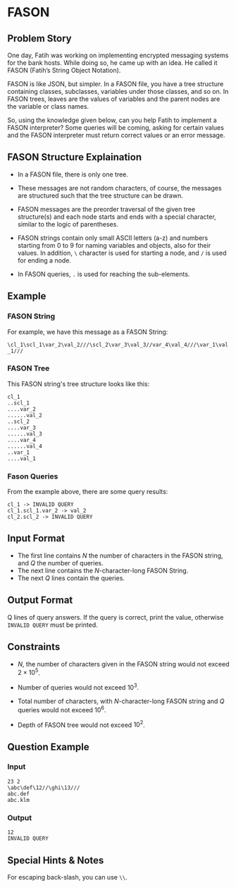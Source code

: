# FASON

## Problem Story

One day, Fatih was working on implementing encrypted messaging systems for the bank hosts. While doing so, he came up with an idea. He called it FASON (Fatih’s String Object Notation).

FASON is like JSON, but simpler. In a FASON file, you have a tree structure containing classes, subclasses, variables under those classes, and so on. In FASON trees, leaves are the values of variables and the parent nodes are the variable or class names.

So, using the knowledge given below, can you help Fatih to implement a FASON interpreter? Some queries will be coming, asking for certain values and the FASON interpreter must return correct values or an error message.


## FASON Structure Explaination

* In a FASON file, there is only one tree.

* These messages are not random characters, of course, the messages are structured such that the tree structure can be drawn.

* FASON messages are the preorder traversal of the given tree structure(s) and each node starts and ends with a special character, similar to the logic of parentheses.

* FASON strings contain only small ASCII letters (a-z) and numbers starting from 0 to 9 for naming variables and objects, also for their values. In addition, ``\`` character is used for starting a node, and ``/`` is used for ending a node. 

* In FASON queries, ``.`` is used for reaching the sub-elements.

## Example

### FASON String

For example, we have this message as a FASON String: 

``\cl_1\scl_1\var_2\val_2///\scl_2\var_3\val_3//var_4\val_4///\var_1\val_1///``

### FASON Tree

This FASON string's tree structure looks like this:

```
cl_1
..scl_1
....var_2
......val_2
..scl_2
....var_3
......val_3
....var_4
......val_4
..var_1
....val_1

```

### Fason Queries

From the example above, there are some query results:

```
cl_1 -> INVALID QUERY
cl_1.scl_1.var_2 -> val_2
cl_2.scl_2 -> INVALID QUERY
```

## Input Format

* The first line contains $N$ the number of characters in the FASON string, and $Q$ the number of queries.
* The next line contains the $N$-character-long FASON String.
* The next $Q$ lines contain the queries.

## Output Format

Q lines of query answers. If the query is correct, print the value, otherwise ``INVALID QUERY`` must be printed.

## Constraints

* $N$, the number of characters given in the FASON string would not exceed $2 \times 10^5$.

* Number of queries would not exceed $10^3$.

* Total number of characters, with $N$-character-long FASON string and $Q$ queries would not exceed $10^6$.

* Depth of FASON tree would not exceed $10^2$.

## Question Example

### Input

```
23 2
\abc\def\12//\ghi\13///
abc.def
abc.klm
```

### Output

```
12
INVALID QUERY
```

## Special Hints & Notes

For escaping back-slash, you can use ``\\``.